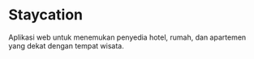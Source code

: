 # Staycation

Aplikasi web untuk menemukan penyedia hotel, rumah, dan apartemen yang dekat dengan tempat wisata.

<!-- > Proyek kursus [BWA Full-Stack JavaScript Developer: Website Travel](https://www.buildwithangga.com/kelas/full-stack-javascript-developer-website-travel)

## Techstack

Fullstack JavaScript MERN:
- MongoDB
- Express.js
- React.js
- Node.js -->
